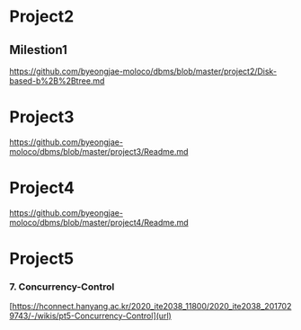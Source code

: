 # Project2
## Milestion1
https://github.com/byeongjae-moloco/dbms/blob/master/project2/Disk-based-b%2B%2Btree.md
# Project3
https://github.com/byeongjae-moloco/dbms/blob/master/project3/Readme.md
# Project4
https://github.com/byeongjae-moloco/dbms/blob/master/project4/Readme.md
# Project5
### 7. Concurrency-Control
[https://hconnect.hanyang.ac.kr/2020_ite2038_11800/2020_ite2038_2017029743/-/wikis/pt5-Concurrency-Control](url)
